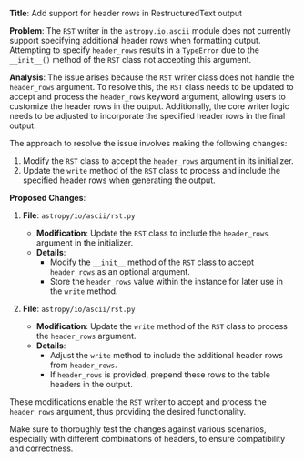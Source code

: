 **Title**: Add support for header rows in RestructuredText output

**Problem**: The `RST` writer in the `astropy.io.ascii` module does not currently support specifying additional header rows when formatting output. Attempting to specify `header_rows` results in a `TypeError` due to the `__init__()` method of the `RST` class not accepting this argument. 

**Analysis**: The issue arises because the `RST` writer class does not handle the `header_rows` argument. To resolve this, the `RST` class needs to be updated to accept and process the `header_rows` keyword argument, allowing users to customize the header rows in the output. Additionally, the core writer logic needs to be adjusted to incorporate the specified header rows in the final output.

The approach to resolve the issue involves making the following changes:

1. Modify the `RST` class to accept the `header_rows` argument in its initializer.
2. Update the `write` method of the `RST` class to process and include the specified header rows when generating the output.

**Proposed Changes**: 

1. **File**: `astropy/io/ascii/rst.py`
   - **Modification**: Update the `RST` class to include the `header_rows` argument in the initializer.
   - **Details**:
      - Modify the `__init__` method of the `RST` class to accept `header_rows` as an optional argument.
      - Store the `header_rows` value within the instance for later use in the `write` method.

2. **File**: `astropy/io/ascii/rst.py`
   - **Modification**: Update the `write` method of the `RST` class to process the `header_rows` argument.
   - **Details**:
      - Adjust the `write` method to include the additional header rows from `header_rows`.
      - If `header_rows` is provided, prepend these rows to the table headers in the output.

These modifications enable the `RST` writer to accept and process the `header_rows` argument, thus providing the desired functionality.

Make sure to thoroughly test the changes against various scenarios, especially with different combinations of headers, to ensure compatibility and correctness.